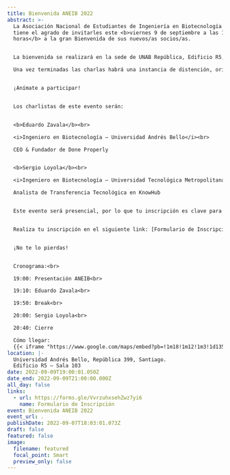 ```yaml
---
title: Bienvenida ANEIB 2022
abstract: >-
  La Asociación Nacional de Estudiantes de Ingeniería en Biotecnología (ANEIB)
  tiene el agrado de invitarles este <b>viernes 9 de septiembre a las 19:00
  horas</b> a la gran Bienvenida de sus nuevos/as socios/as.


  La bienvenida se realizará en la sede de UNAB República, Edificio R5, sala 103. Al final de la página encontrarás un mapa con la dirección.

  Una vez terminadas las charlas habrá una instancia de distención, orientada a poder compartir con las distintas carreras y universidades que son parte de la asociación.


  ¡Anímate a participar!


  Los charlistas de este evento serán:


  <b>Eduardo Zavala</b><br>

  <i>Ingeniero en Biotecnología – Universidad Andrés Bello</i><br>

  CEO & Fundador de Done Properly


  <b>Sergio Loyola</b><br>

  <i>Ingeniero en Biotecnología – Universidad Tecnológica Metropolitana</i><br>

  Analista de Transferencia Tecnológica en KnowHub


  Este evento será presencial, por lo que tu inscripción es clave para poder ingresar al lugar del evento o <b>no podrás entrar</b>.


  Realiza tu inscripción en el siguiente link: [Formulario de Inscripción](https://forms.gle/VvrzuhxsehZwz7yi6)


  ¡No te lo pierdas!


  Cronograma:<br>

  19:00: Presentación ANEIB<br>

  19:10: Eduardo Zavala<br>

  19:50: Break<br>

  20:00: Sergio Loyola<br>

  20:40: Cierre

  Cómo llegar:
  {{< iframe "https://www.google.com/maps/embed?pb=!1m18!1m12!1m3!1d1356.6277009737419!2d-70.66786879222104!3d-33.453162552714694!2m3!1f0!2f0!3f0!3m2!1i1024!2i768!4f13.1!3m3!1m2!1s0x9662c50192e8b6a3%3A0x824c3a4245ade67!2sRep%C3%BAblica%20399%2C%20Santiago%2C%208370211%2C%20Regi%C3%B3n%20Metropolitana!5e0!3m2!1sen!2scl!4v1662575076402!5m2!1sen!2scl" 720 360>}}
location: |-
  Universidad Andrés Bello, República 399, Santiago.
  Edificio R5 – Sala 103
date: 2022-09-09T19:00:01.050Z
date_end: 2022-09-09T21:00:00.000Z
all_day: false
links:
  - url: https://forms.gle/VvrzuhxsehZwz7yi6
    name: Formulario de Inscripción
event: Bienvenida ANEIB 2022
event_url: .
publishDate: 2022-09-07T18:03:01.073Z
draft: false
featured: false
image:
  filename: featured
  focal_point: Smart
  preview_only: false
---
```

